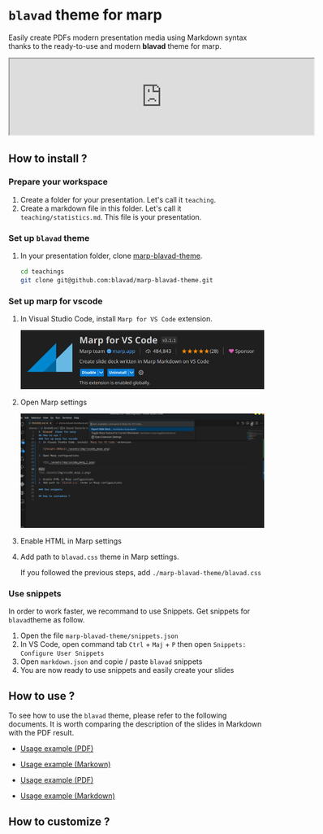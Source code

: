 # `blavad` theme for marp

Easily create PDFs modern presentation media using Markdown syntax thanks to the ready-to-use and modern **blavad** theme for marp.

<iframe src="https://raw.githubusercontent.com/blavad/marp-blavad-theme/main/theme-blavad-example.pdf" style="width:600px;height:500"></iframe>

<!-- <div style="display:flex;flex-direction:row">

<div style="flex:0.3">
<img src="./assets/img/exemple-1.png">
<div>
<div style="flex:0.3">
<img src="./assets/img/exemple-2.png">
<div>

<div style="flex:0.3">
<img src="./assets/img/exemple-3.png">
<div>

<div> -->

## How to install ?

### Prepare your workspace

1. Create a folder for your presentation. Let's call it `teaching`.
2. Create a markdown file in this folder. Let's call it `teaching/statistics.md`. This file is your presentation.

### Set up `blavad` theme

1. In your presentation folder, clone [marp-blavad-theme](https://github.com/blavad/marp-blavad-theme).

   ```bash
   cd teachings
   git clone git@github.com:blavad/marp-blavad-theme.git
   ```

### Set up marp for vscode

1. In Visual Studio Code, install `Marp for VS Code` extension.

   ![height:300px](./assets/img/vscode_marp.png)

2. Open Marp settings

   ![](./assets/img/vscode_marp_3.png)

3. Enable HTML in Marp settings
4. Add path to `blavad.css` theme in Marp settings.

   If you followed the previous steps, add `./marp-blavad-theme/blavad.css`

### Use snippets

In order to work faster, we recommand to use Snippets. Get snippets for `blavad`theme as follow.

1. Open the file `marp-blavad-theme/snippets.json`
1. In VS Code, open command tab `Ctrl` + `Maj` + `P` then open `Snippets: Configure User Snippets`
1. Open `markdown.json` and copie / paste `blavad` snippets
1. You are now ready to use snippets and easily create your slides

## How to use ?

To see how to use the `blavad` theme, please refer to the following documents. It is worth comparing the description of the slides in Markdown with the PDF result.

- [Usage example (PDF)](https://raw.githubusercontent.com/blavad/marp-blavad-theme/main/theme-blavad-example.pdf)

- [Usage example (Markown)](https://raw.githubusercontent.com/blavad/marp-blavad-theme/main/theme-blavad-example.md)
- [Usage example (PDF)](https://raw.githubusercontent.com/blavad/marp-blavad-theme/main/theme-blavad-handbook.pdf)
- [Usage example (Markdown)](https://raw.githubusercontent.com/blavad/marp-blavad-theme/main/theme-blavad-handbook.md)

## How to customize ?
